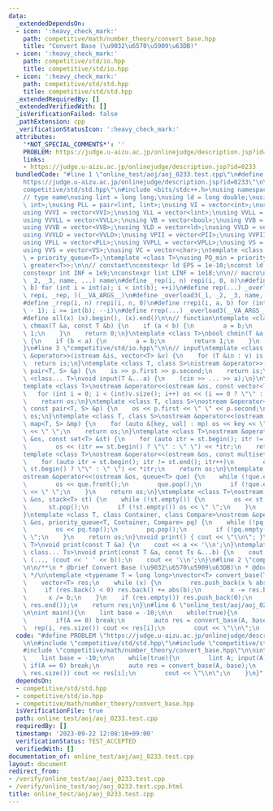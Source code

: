 ```yaml
---
data:
  _extendedDependsOn:
  - icon: ':heavy_check_mark:'
    path: competitive/math/number_theory/convert_base.hpp
    title: "Convert Base (\u9032\u6570\u5909\u63DB)"
  - icon: ':heavy_check_mark:'
    path: competitive/std/io.hpp
    title: competitive/std/io.hpp
  - icon: ':heavy_check_mark:'
    path: competitive/std/std.hpp
    title: competitive/std/std.hpp
  _extendedRequiredBy: []
  _extendedVerifiedWith: []
  _isVerificationFailed: false
  _pathExtension: cpp
  _verificationStatusIcon: ':heavy_check_mark:'
  attributes:
    '*NOT_SPECIAL_COMMENTS*': ''
    PROBLEM: https://judge.u-aizu.ac.jp/onlinejudge/description.jsp?id=0233
    links:
    - https://judge.u-aizu.ac.jp/onlinejudge/description.jsp?id=0233
  bundledCode: "#line 1 \"online_test/aoj/aoj_0233.test.cpp\"\n#define PROBLEM \"\
    https://judge.u-aizu.ac.jp/onlinejudge/description.jsp?id=0233\"\n\n#line 2 \"\
    competitive/std/std.hpp\"\n#include <bits/stdc++.h>\nusing namespace std;\n\n\
    // type name\nusing lint = long long;\nusing ld = long double;\nusing PII = pair<int,\
    \ int>;\nusing PLL = pair<lint, lint>;\nusing VI = vector<int>;\nusing VVI = vector<VI>;\n\
    using VVVI = vector<VVI>;\nusing VLL = vector<lint>;\nusing VVLL = vector<VLL>;\n\
    using VVVLL = vector<VVLL>;\nusing VB = vector<bool>;\nusing VVB = vector<VB>;\n\
    using VVVB = vector<VVB>;\nusing VLD = vector<ld>;\nusing VVLD = vector<VLD>;\n\
    using VVVLD = vector<VVLD>;\nusing VPII = vector<PII>;\nusing VVPII = vector<VPII>;\n\
    using VPLL = vector<PLL>;\nusing VVPLL = vector<VPLL>;\nusing VS = vector<string>;\n\
    using VVS = vector<VS>;\nusing VC = vector<char>;\ntemplate <class T>\nusing PQ_max\
    \ = priority_queue<T>;\ntemplate <class T>\nusing PQ_min = priority_queue<T, vector<T>,\
    \ greater<T>>;\n\n// constant\nconstexpr ld EPS = 1e-10;\nconst ld PI = acosl(-1.0);\n\
    constexpr int INF = 1e9;\nconstexpr lint LINF = 1e18;\n\n// macro\n#define _overload3(_1,\
    \ _2, _3, name, ...) name\n#define _rep(i, n) repi(i, 0, n)\n#define repi(i, a,\
    \ b) for (int i = int(a); i < int(b); ++i)\n#define rep(...) _overload3(__VA_ARGS__,\
    \ repi, _rep, )(__VA_ARGS__)\n#define _overload3(_1, _2, _3, name, ...) name\n\
    #define _rrep(i, n) rrepi(i, n, 0)\n#define rrepi(i, a, b) for (int i = int(a\
    \ - 1); i >= int(b); --i)\n#define rrep(...) _overload3(__VA_ARGS__, rrepi, _rrep)(__VA_ARGS__)\n\
    #define all(x) (x).begin(), (x).end()\n\n// function\ntemplate <class T>\nbool\
    \ chmax(T &a, const T &b) {\n    if (a < b) {\n        a = b;\n        return\
    \ 1;\n    }\n    return 0;\n}\ntemplate <class T>\nbool chmin(T &a, const T &b)\
    \ {\n    if (b < a) {\n        a = b;\n        return 1;\n    }\n    return 0;\n\
    }\n#line 3 \"competitive/std/io.hpp\"\n\n// input\ntemplate <class T>\nistream\
    \ &operator>>(istream &is, vector<T> &v) {\n    for (T &in : v) is >> in;\n  \
    \  return is;\n}\ntemplate <class T, class S>\nistream &operator>>(istream &is,\
    \ pair<T, S> &p) {\n    is >> p.first >> p.second;\n    return is;\n}\ntemplate\
    \ <class... T>\nvoid input(T &...a) {\n    (cin >> ... >> a);\n}\n\n// output\n\
    template <class T>\nostream &operator<<(ostream &os, const vector<T> &v) {\n \
    \   for (int i = 0; i < (int)v.size(); i++) os << (i == 0 ? \"\" : \" \") << v[i];\n\
    \    return os;\n}\ntemplate <class T, class S>\nostream &operator<<(ostream &os,\
    \ const pair<T, S> &p) {\n    os << p.first << \" \" << p.second;\n    return\
    \ os;\n}\ntemplate <class T, class S>\nostream &operator<<(ostream &os, const\
    \ map<T, S> &mp) {\n    for (auto &[key, val] : mp) os << key << \":\" << val\
    \ << \" \";\n    return os;\n}\ntemplate <class T>\nostream &operator<<(ostream\
    \ &os, const set<T> &st) {\n    for (auto itr = st.begin(); itr != st.end(); itr++)\n\
    \        os << (itr == st.begin() ? \"\" : \" \") << *itr;\n    return os;\n}\n\
    template <class T>\nostream &operator<<(ostream &os, const multiset<T> &st) {\n\
    \    for (auto itr = st.begin(); itr != st.end(); itr++)\n        os << (itr ==\
    \ st.begin() ? \"\" : \" \") << *itr;\n    return os;\n}\ntemplate <class T>\n\
    ostream &operator<<(ostream &os, queue<T> que) {\n    while (!que.empty()) {\n\
    \        os << que.front();\n        que.pop();\n        if (!que.empty()) os\
    \ << \" \";\n    }\n    return os;\n}\ntemplate <class T>\nostream &operator<<(ostream\
    \ &os, stack<T> st) {\n    while (!st.empty()) {\n        os << st.top();\n  \
    \      st.pop();\n        if (!st.empty()) os << \" \";\n    }\n    return os;\n\
    }\ntemplate <class T, class Container, class Compare>\nostream &operator<<(ostream\
    \ &os, priority_queue<T, Container, Compare> pq) {\n    while (!pq.empty()) {\n\
    \        os << pq.top();\n        pq.pop();\n        if (!pq.empty()) os << \"\
    \ \";\n    }\n    return os;\n}\nvoid print() { cout << \"\\n\"; }\ntemplate <class\
    \ T>\nvoid print(const T &a) {\n    cout << a << '\\n';\n}\ntemplate <class T,\
    \ class... Ts>\nvoid print(const T &a, const Ts &...b) {\n    cout << a;\n   \
    \ (..., (cout << ' ' << b));\n    cout << '\\n';\n}\n#line 2 \"competitive/math/number_theory/convert_base.hpp\"\
    \n\n/**\n * @brief Convert Base (\u9032\u6570\u5909\u63DB)\n * @docs docs/math/number_theory/convert_base.md\n\
    \ */\n\ntemplate <typename T = long long>\nvector<T> convert_base(T x, T b) {\n\
    \    vector<T> res;\n    while (x) {\n        res.push_back(x % abs(b));\n   \
    \     if (res.back() < 0) res.back() += abs(b);\n        x -= res.back();\n  \
    \      x /= b;\n    }\n    if (res.empty()) res.push_back(0);\n    reverse(res.begin(),\
    \ res.end());\n    return res;\n}\n#line 6 \"online_test/aoj/aoj_0233.test.cpp\"\
    \n\nint main(){\n    lint base = -10;\n\n    while(true){\n        lint A; input(A);\n\
    \        if(A == 0) break;\n        auto res = convert_base(A, base);\n      \
    \  rep(i, res.size()) cout << res[i];\n        cout << \"\\n\";\n    }\n}\n"
  code: "#define PROBLEM \"https://judge.u-aizu.ac.jp/onlinejudge/description.jsp?id=0233\"\
    \n\n#include \"competitive/std/std.hpp\"\n#include \"competitive/std/io.hpp\"\n\
    #include \"competitive/math/number_theory/convert_base.hpp\"\n\nint main(){\n\
    \    lint base = -10;\n\n    while(true){\n        lint A; input(A);\n       \
    \ if(A == 0) break;\n        auto res = convert_base(A, base);\n        rep(i,\
    \ res.size()) cout << res[i];\n        cout << \"\\n\";\n    }\n}"
  dependsOn:
  - competitive/std/std.hpp
  - competitive/std/io.hpp
  - competitive/math/number_theory/convert_base.hpp
  isVerificationFile: true
  path: online_test/aoj/aoj_0233.test.cpp
  requiredBy: []
  timestamp: '2023-09-22 12:08:10+09:00'
  verificationStatus: TEST_ACCEPTED
  verifiedWith: []
documentation_of: online_test/aoj/aoj_0233.test.cpp
layout: document
redirect_from:
- /verify/online_test/aoj/aoj_0233.test.cpp
- /verify/online_test/aoj/aoj_0233.test.cpp.html
title: online_test/aoj/aoj_0233.test.cpp
---
```

